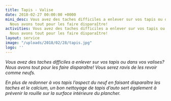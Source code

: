 ```yaml
---
title: Tapis - Valise
date: 2018-02-27 00:00:00 +0000
mini_desc: Vous avez des taches difficiles a enlever sur vos tapis ou dans vos valises?
  Nous avons tout pour les faire disparaître!
activities: Vous avez des taches difficiles a enlever sur vos tapis ou dans vos valises?
  Nous avons tout pour les faire disparaître!
layout: service
image: "/uploads/2018/02/28/tapis.jpg"
logo: ''
---
```

_Vous avez des taches difficiles a enlever sur vos tapis ou dans vos valises? Nous avons tout pour les faire disparaître! Vous serez ravis de les revoir comme neufs._

_En plus de redonner à vos tapis l’aspect du neuf en faisant disparaître les taches et le calcium, un bon nettoyage de tapis d’auto sert également à prévenir la rouille sur la surface intérieure du plancher._